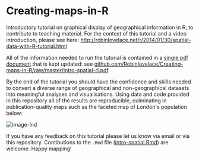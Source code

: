 Creating-maps-in-R
==================

Introductory tutorial on graphical display of geographical information in R, to contribute to teaching material.
For the context of this tutorial and a video introduction, please see here: http://robinlovelace.net/r/2014/01/30/spatial-data-with-R-tutorial.html

All of the information needed to run the tutorial is contained in a [single pdf document](https://github.com/Robinlovelace/Creating-maps-in-R/raw/master/intro-spatial-rl.pdf) that is kept updated: see [github.com/Robinlovelace/Creating-maps-in-R/raw/master/intro-spatial-rl.pdf](https://github.com/Robinlovelace/Creating-maps-in-R/raw/master/intro-spatial-rl.pdf).

By the end of the tutorial you should have the confidence and skills needed to convert a diverse range of geographical and non-geographical datasets into meaningful analyses and visualisations. Using data and code provided in this repository all of the results are reproducible, culminating in publication-quality maps such as the faceted map of London's population below:

![image-lnd](https://raw.githubusercontent.com/Robinlovelace/Creating-maps-in-R/master/figure/facet_london.png)

If you have any feedback on this tutorial please let us know via email or via this repository. Contibutions to the `.Rmd` file ([intro-spatial.Rmd](https://github.com/Robinlovelace/Creating-maps-in-R/blob/master/intro-spatial.Rmd)) are welcome. Happy mapping!
